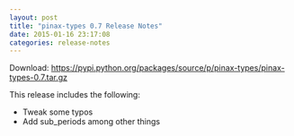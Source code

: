 ```yaml
---
layout: post
title: "pinax-types 0.7 Release Notes"
date: 2015-01-16 23:17:08
categories: release-notes
---
```


Download: <https://pypi.python.org/packages/source/p/pinax-types/pinax-types-0.7.tar.gz>

This release includes the following:

* Tweak some typos
* Add sub_periods among other things
